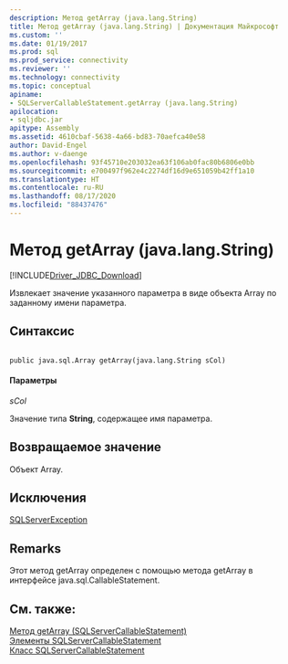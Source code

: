 ```yaml
---
description: Метод getArray (java.lang.String)
title: Метод getArray (java.lang.String) | Документация Майкрософт
ms.custom: ''
ms.date: 01/19/2017
ms.prod: sql
ms.prod_service: connectivity
ms.reviewer: ''
ms.technology: connectivity
ms.topic: conceptual
apiname:
- SQLServerCallableStatement.getArray (java.lang.String)
apilocation:
- sqljdbc.jar
apitype: Assembly
ms.assetid: 4610cbaf-5638-4a66-bd83-70aefca40e58
author: David-Engel
ms.author: v-daenge
ms.openlocfilehash: 93f45710e203032ea63f106ab0fac80b6806e0bb
ms.sourcegitcommit: e700497f962e4c2274df16d9e651059b42ff1a10
ms.translationtype: HT
ms.contentlocale: ru-RU
ms.lasthandoff: 08/17/2020
ms.locfileid: "88437476"
---
```

# <a name="getarray-method-javalangstring"></a>Метод getArray (java.lang.String)
[!INCLUDE[Driver_JDBC_Download](../../../includes/driver_jdbc_download.md)]

  Извлекает значение указанного параметра в виде объекта Array по заданному имени параметра.  
  
## <a name="syntax"></a>Синтаксис  
  
```  
  
public java.sql.Array getArray(java.lang.String sCol)  
```  
  
#### <a name="parameters"></a>Параметры  
 *sCol*  
  
 Значение типа **String**, содержащее имя параметра.  
  
## <a name="return-value"></a>Возвращаемое значение  
 Объект Array.  
  
## <a name="exceptions"></a>Исключения  
 [SQLServerException](../../../connect/jdbc/reference/sqlserverexception-class.md)  
  
## <a name="remarks"></a>Remarks  
 Этот метод getArray определен с помощью метода getArray в интерфейсе java.sql.CallableStatement.  
  
## <a name="see-also"></a>См. также:  
 [Метод getArray (SQLServerCallableStatement)](../../../connect/jdbc/reference/getarray-method-sqlservercallablestatement.md)   
 [Элементы SQLServerCallableStatement](../../../connect/jdbc/reference/sqlservercallablestatement-members.md)   
 [Класс SQLServerCallableStatement](../../../connect/jdbc/reference/sqlservercallablestatement-class.md)  
  
  
